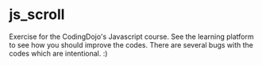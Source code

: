 js_scroll
=========

Exercise for the CodingDojo's Javascript course.  See the learning platform to see how you should improve the codes.  There are several bugs with the codes which are intentional. :)
